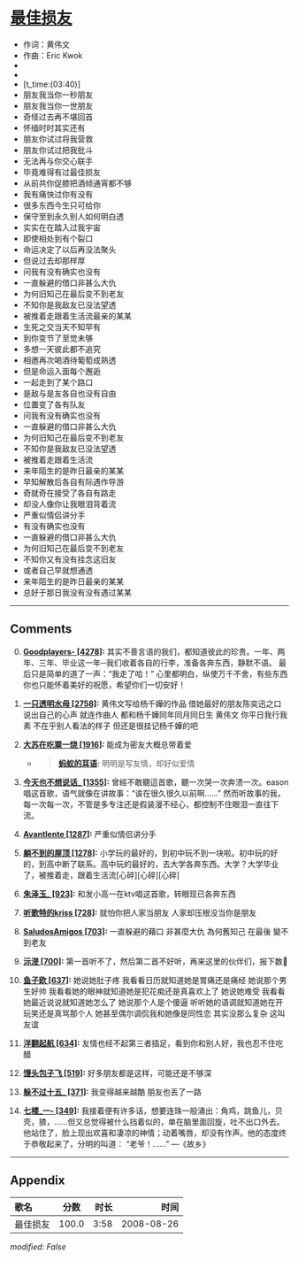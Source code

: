 # [最佳损友](https://music.163.com/song?id=64909)

* 作词：黄伟文
* 作曲：Eric Kwok
*
*
* [t_time:(03:40)]
* 朋友我当你一秒朋友
* 朋友我当你一世朋友
* 奇怪过去再不堪回首
* 怀缅时时其实还有
* 朋友你试过将我营救
* 朋友你试过把我批斗
* 无法再与你交心联手
* 毕竟难得有过最佳损友
* 从前共你促膝把酒倾通宵都不够
* 我有痛快过你有没有
* 很多东西今生只可给你
* 保守至到永久别人如何明白透
* 实实在在踏入过我宇宙
* 即使相处到有个裂口
* 命运决定了以后再没法聚头
* 但说过去却那样厚
* 问我有没有确实也没有
* 一直躲避的借口非甚么大仇
* 为何旧知己在最后变不到老友
* 不知你是我敌友已没法望透
* 被推着走跟着生活流最亲的某某
* 生死之交当天不知罕有
* 到你变节了至觉未够
* 多想一天彼此都不追究
* 相邀再次喝酒待葡萄成熟透
* 但是命运入面每个邂逅
* 一起走到了某个路口
* 是敌与是友各自也没有自由
* 位置变了各有队友
* 问我有没有确实也没有
* 一直躲避的借口非甚么大仇
* 为何旧知己在最后变不到老友
* 不知你是我敌友已没法望透
* 被推着走跟着生活流
* 来年陌生的是昨日最亲的某某
* 早知解散后各自有际遇作导游
* 奇就奇在接受了各自有路走
* 却没人像你让我眼泪背着流
* 严重似情侣讲分手
* 有没有确实也没有
* 一直躲避的借口非甚么大仇
* 为何旧知己在最后变不到老友
* 不知你又有没有挂念这旧友
* 或者自己早就想通透
* 来年陌生的是昨日最亲的某某
* 总好于那日我没有没有遇过某某


---

## Comments
0. **[Goodplayers- \[4278\]](https://music.163.com/#/user/home?id=41854172):** 其实不善言语的我们，都知道彼此的珍贵。一年、两年、三年、毕业这一年─我们收着各自的行李，准备各奔东西，静默不语。 最后只是简单的道了一声：“我走了哈！”  心里都明白，纵使万千不舍，有些东西你也只能怀着美好的祝愿，希望你们一切安好！

1. **[一只透明水母 \[2758\]](https://music.163.com/#/user/home?id=70493554):** 黄伟文写给杨千嬅的作品 借她最好的朋友陈奕迅之口说出自己的心声 就连作曲人 都和杨千嬅同年同月同日生 黄伟文 你平日我行我素 不在乎别人看法的样子 但还是很挂记杨千嬅的吧

2. **[大苏在吃粟一烧 \[1916\]](https://music.163.com/#/user/home?id=68320201):** 能成为密友大概总带着爱
	* > **[蚂蚁的耳语](https://music.163.com/#/user/home?id=39740864):** 明明是写友情，却好似爱情

3. **[今天也不想说话_ \[1355\]](https://music.163.com/#/user/home?id=1190921):** 曾經不敢聽這首歌，聽一次哭一次奔溃一次。eason唱这首歌，语气就像在讲故事：“诶在很久很久以前啊……” 然而听故事的我，每一次每一次，不管是多专注还是假装漫不经心，都控制不住眼泪一直往下流。

4. **[Avantlente \[1287\]](https://music.163.com/#/user/home?id=98985234):** 严重似情侣讲分手

5. **[躺不到的屋顶 \[1278\]](https://music.163.com/#/user/home?id=364111204):** 小学玩的最好的，到初中玩不到一块啦。初中玩的好的，到高中断了联系。高中玩的最好的，去大学各奔东西。大学？大学毕业了，被推着走，跟着生活流[心碎][心碎][心碎]

6. **[朱泽玉_ \[923\]](https://music.163.com/#/user/home?id=31934835):** 和发小高一在ktv唱这首歌，转眼现已各奔东西

7. **[听歌特的kriss \[728\]](https://music.163.com/#/user/home?id=80943276):** 就怕你把人家当朋友 人家却压根没当你是朋友

8. **[SaludosAmigos \[703\]](https://music.163.com/#/user/home?id=74523400):** 一直躲避的藉口 非甚麼大仇 為何舊知己 在最後 變不到老友

9. **[沶渂 \[700\]](https://music.163.com/#/user/home?id=258288683):** 第一首听不了，然后第二首不好听，再来这里的伙伴们，报下数🤔

10. **[鱼子欧 \[637\]](https://music.163.com/#/user/home?id=511065332):** 她说她肚子疼 我看看日历就知道她是胃痛还是痛经 她说那个男生好帅 我看看她的眼神就知道她是犯花痴还是真喜欢上了 她说她难受 我看看她最近说说就知道她怎么了 她说那个人是个傻逼 听听她的语调就知道她在开玩笑还是真骂那个人 她甚至偶尔调侃我和她像是同性恋 其实没那么复杂 这叫友谊

11. **[洋翻起航 \[634\]](https://music.163.com/#/user/home?id=354051702):** 友情也经不起第三者插足，看到你和别人好，我也忍不住吃醋

12. **[馒头包子飞 \[519\]](https://music.163.com/#/user/home?id=44319782):** 好多朋友都是这样，可能还是不够深

13. **[躲不过十五_ \[371\]](https://music.163.com/#/user/home?id=448310605):** 我变得越来越酷 朋友也丢了一路

14. **[七楼_一- \[349\]](https://music.163.com/#/user/home?id=478591795):** 我接着便有许多话，想要连珠一般涌出：角鸡，跳鱼儿，贝壳，猹，……但又总觉得被什么挡着似的，单在脑里面回旋，吐不出口外去。 他站住了，脸上现出欢喜和凄凉的神情；动着嘴唇，却没有作声。他的态度终 于恭敬起来了，分明的叫道： “老爷！……” —《故乡》



---

## Appendix

|歌名|分数|时长|时间|
|:---|:---:|---:|---:|
|最佳损友|100.0|3:58|2008-08-26

*modified: False*